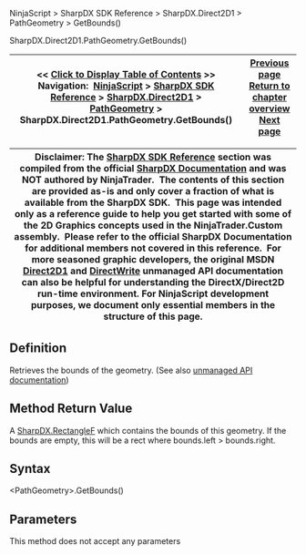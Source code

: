 ﻿
NinjaScript \> SharpDX SDK Reference \> SharpDX.Direct2D1 \> PathGeometry \> GetBounds()

SharpDX.Direct2D1\.PathGeometry.GetBounds()

| \<\< [Click to Display Table of Contents](sharpdx_direct2d1_pathgeometry_getbounds.md) \>\> **Navigation:**     [NinjaScript](ninjascript-1.md) \> [SharpDX SDK Reference](sharpdx_sdk_reference-1.md) \> [SharpDX.Direct2D1](sharpdx_direct2d1-1.md) \> [PathGeometry](sharpdx_direct2d1_pathgeometry-1.md) \> SharpDX.Direct2D1\.PathGeometry.GetBounds() | [Previous page](sharpdx_direct2d1_pathgeometry_fillcontainspoint-1.md) [Return to chapter overview](sharpdx_direct2d1_pathgeometry-1.md) [Next page](sharpdx_direct2d1_pathgeometry_open-1.md) |
| --- | --- |

| Disclaimer: The [SharpDX SDK Reference](sharpdx_sdk_reference-1.md) section was compiled from the official [SharpDX Documentation](http://sharpdx.org/) and was NOT authored by NinjaTrader.  The contents of this section are provided as\-is and only cover a fraction of what is available from the SharpDX SDK.  This page was intended only as a reference guide to help you get started with some of the 2D Graphics concepts used in the NinjaTrader.Custom assembly.  Please refer to the official SharpDX Documentation for additional members not covered in this reference.  For more seasoned graphic developers, the original MSDN [Direct2D1](https://msdn.microsoft.com/en-us/library/windows/desktop/dd370990.aspx) and [DirectWrite](https://msdn.microsoft.com/en-us/library/windows/desktop/dd368038.aspx) unmanaged API documentation can also be helpful for understanding the DirectX/Direct2D run\-time environment. For NinjaScript development purposes, we document only essential members in the structure of this page. |
| --- |

## Definition
Retrieves the bounds of the geometry.
(See also [unmanaged API documentation](http://msdn.microsoft.com/en-us/library/dd742751.aspx))
 
## Method Return Value
A [SharpDX.RectangleF](sharpdx_rectanglef-1.md) which contains the bounds of this geometry. If the bounds are empty, this will be a rect where bounds.left \> bounds.right.
 
## Syntax
\<PathGeometry\>.GetBounds()
## Parameters
This method does not accept any parameters
